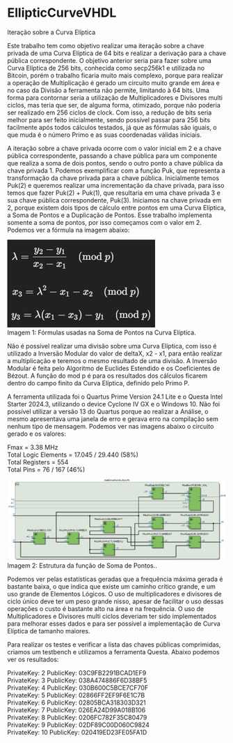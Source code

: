 # EllipticCurveVHDL

Iteração sobre a Curva Elíptica

Este trabalho tem como objetivo realizar uma iteração sobre a chave privada de uma Curva Elíptica de 64 bits e
realizar a derivação para a chave pública correspondente. O objetivo anterior seria para fazer sobre uma Curva
Elíptica de 256 bits, conhecida como secp256k1 e utilizada no Bitcoin, porém o trabalho ficaria muito mais complexo,
porque para realizar a operação de Multiplicação é gerado um circuito muito grande em área e no caso da Divisão a
ferramenta não permite, limitando à 64 bits. Uma forma para contornar seria a utilização de Multiplicadores e Divisores
multi ciclos, mas teria que ser, de alguma forma, otimizado, porque não poderia ser realizado em 256 ciclos de clock.
Com isso, a redução de bits seria melhor para ser feito inicialmente, sendo possível passar para 256 bits facilmente
após todos cálculos testados, já que as fórmulas são iguais, o que muda é o número Primo e as suas coordenadas válidas iniciais.

A iteração sobre a chave privada ocorre com o valor inicial em 2 e a chave pública correspondente, passando a chave pública para
um componente que realiza a soma de dois pontos, sendo o outro ponto a chave pública da chave privada 1. Podemos exemplificar com
a função Puk, que representa a transformação da chave privada para a chave pública. Inicialmente temos Puk(2) e queremos realizar
uma incrementação da chave privada, para isso temos que fazer Puk(2) + Puk(1), que resultaria em uma chave privada 3 e sua chave
pública correspondente, Puk(3). Iniciamos na chave privada em 2, porque existem dois tipos de cálculo entre pontos em uma Curva Elíptica,
a Soma de Pontos e a Duplicação de Pontos. Esse trabalho implementa somente a soma de pontos, por isso começamos com o valor em 2.
Podemos ver a fórmula na imagem abaixo:


![Formula](images/formula.png)<br>
Imagem 1: Fórmulas usadas na Soma de Pontos na Curva Elíptica.


Não é possível realizar uma divisão sobre uma Curva Elíptica, com isso é utilizado a Inversão Modular do valor de deltaX, x2 - x1,
para então realizar a multiplicação e teremos o mesmo resultado de uma divisão. A Inversão Modular é feita pelo Algoritmo de Euclides Estendido e
os Coeficientes de Bézout. A função do mod p é para os resultados dos cálculos ficarem dentro do campo finito da Curva Elíptica, definido pelo Primo P.

A ferramenta utilizada foi o Quartus Prime Version 24.1 Lite e o Questa Intel Starter 2024.3, utilizando o device Cyclone IV GX e o Windows 10.
Não foi possível utilizar a versão 13 do Quartus porque ao realizar a Análise, o mesmo apresentava uma janela de erro e gerava erro na compilação
sem nenhum tipo de mensagem. Podemos ver nas imagens abaixo o circuito gerado e os valores:

Fmax = 3.38 MHz<br>
Total Logic Elements = 17.045 / 29.440 (58%)<br>
Total Registers = 554<br>
Total Pins = 76 / 167 (46%)


![AddOnePoint](images/addpoint.png)
Imagem 2: Estrutura da função de Soma de Pontos..


Podemos ver pelas estatísticas geradas que a frequência máxima gerada é bastante baixa, o que indica que existe um caminho crítico grande, e
um uso grande de Elementos Lógicos. O uso de multiplicadores e divisores de ciclo único deve ter um peso grande nisso, apesar de facilitar o
uso dessas operações o custo é bastante alto na área e na frequência. O uso de Multiplicadores e Divisores multi ciclos deveriam ter sido
implementados para melhorar esses dados e para ser possível a implementação de Curva Elíptica de tamanho maiores.

Para realizar os testes e verificar a lista das chaves públicas comprimidas, criamos um testbench e utilizamos a ferramenta Questa.
Abaixo podemos ver os resultados:

PrivateKey: 2 PublicKey: 03C9FB2291BCAD1EF9<br>
PrivateKey: 3 PublicKey: 038A474886F6D38BF5<br>
PrivateKey: 4 PublicKey: 030B600C5BCE7CF70F<br>
PrivateKey: 5 PublicKey: 02866FF2EF9F6E1C7B<br>
PrivateKey: 6 PublicKey: 02805BCA318303D321<br>
PrivateKey: 7 PublicKey: 026EA24D99A018B106<br>
PrivateKey: 8 PublicKey: 0206FC782F35C80479<br>
PrivateKey: 9 PublicKey: 02DF89C00D060C9824<br>
PrivateKey: 10 PublicKey: 020419ED23FE05FA1D

